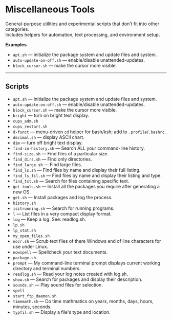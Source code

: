 # Miscellaneous Tools

General-purpose utilities and experimental scripts that don’t fit into other categories.  
Includes helpers for automation, text processing, and environment setup.

**Examples**
- `apt.sh` — initialize the package system and update files and system.
- `auto-update-on-off.sh` — enable/disable unattended-updates.
- `block_cursor.sh` — make the cursor more visible.

---

## Scripts

- `apt.sh` — initialize the package system and update files and system.
- `auto-update-on-off.sh` — enable/disable unattended-updates.
- `block_cursor.sh` — make the cursor more visible.
- `bright` — turn on bright text display.
- `cups_adm.sh`
- `cups_restart.sh`
- `d-funct` — menu-driven `cd` helper for bash/ksh; add to `.profile`/`.bashrc`.
- `decimal.sh` — display ASCII chart.
- `dim` — turn off bright text display.
- `find-in-history.sh` — Search ALL your command-line history.
- `find-size.sh` — Find files of a particular size.
- `find_dirs.sh` — Find only directories.
- `find_large.sh` — Find large files.
- `find_ls.sh` — Find files by name and display their full listing.
- `find_ls_fil.sh` — Find files by name and display their listing and type.
- `find_txt.sh` — Search for files containing specific text.
- `get-tools.sh` — Install all the packages you require after generating a new OS.
- `get.sh` — Install packages and log the process.
- `history.sh`
- `isitrunning.sh` — Search for running programs.
- `l` — List files in a very compact display format.
- `log` — Keep a log.  See: readlog.sh.
- `lp.sh`
- `lp_stat.sh`
- `my_open_files.sh`
- `nocr.sh` — Scrub text files of there Windows end of line characters for use under Linux.
- `nowspell` — Spellcheck your text documents.
- `package.sh`
- `prompt` — My command-line terminal prompt displays current working directory and terminal numbers.
- `readlog.sh` — Read your log notes created with log.sh.
- `show.sh` — Search for packages and display their description.
- `sounds.sh` — Play sound files for selection.
- `spell`
- `start_ftp_daemon.sh`
- `timemath.sh` — Do time mathmatics on years, months, days, hours, minutes, seconds.
- `typfil.sh` — Display a file's type and location.
